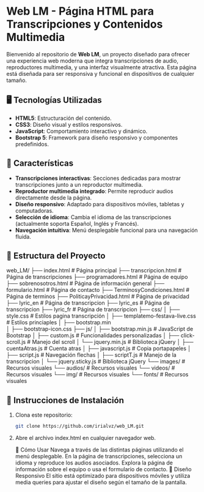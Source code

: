 # Web LM - Página HTML para Transcripciones y Contenidos Multimedia

Bienvenido al repositorio de **Web LM**, un proyecto diseñado para ofrecer una experiencia web moderna que integra transcripciones de audio, reproductores multimedia, y una interfaz visualmente atractiva. Esta página está diseñada para ser responsiva y funcional en dispositivos de cualquier tamaño.

## 🖥️ Tecnologías Utilizadas

- **HTML5**: Estructuración del contenido.
- **CSS3**: Diseño visual y estilos responsivos.
- **JavaScript**: Comportamiento interactivo y dinámico.
- **Bootstrap 5**: Framework para diseño responsivo y componentes predefinidos.

## 🚀 Características

- **Transcripciones interactivas**: Secciones dedicadas para mostrar transcripciones junto a un reproductor multimedia.
- **Reproductor multimedia integrado**: Permite reproducir audios directamente desde la página.
- **Diseño responsivo**: Adaptado para dispositivos móviles, tabletas y computadoras.
- **Selección de idioma**: Cambia el idioma de las transcripciones (actualmente soporta Español, Inglés y Francés).
- **Navegación intuitiva**: Menú desplegable funcional para una navegación fluida.

## 📂 Estructura del Proyecto
web_LM/
├── index.html               # Página principal
├── transcripcion.html       # Página de transcripciones
├── programadores.html       # Página de equipo
├── sobrenosotros.html       # Página de información general
├── formulario.html          # Página de contacto
├── TerminosyCondiciones.html          # Página de terminos
├── PoliticayPrivacidad.html          # Página de privacidad
├── lyric_en                 # Página de transcripcion
├── lyric_es                 # Página de transcripcion
├── lyric_fr                 # Página de transcripcion
├── css/
│   ├── style.css            # Estilos pagina transcripción
│   ├── templatemo-festava-live.css # Estilos princiaples
│   ├── bootstrap.min            
│   ├── bootstrap-icon.css
├── js/
│   ├── bootstrap.min.js     # JavaScript de Bootstrap
│   ├── custom.js            # Funcionalidades personalizadas
│   ├── click-scroll.js      # Manejo del scroll
│   └── jquery.min.js        # Biblioteca jQuery
│   ├── cuentaAtras.js       # Cuenta atras
│   ├── javascript.js        # Copia portapapeles
│   ├── script.js            # Navegación flechas
│   ├── scriptT.js           # Manejo de la transcripcion
│   └── jquery.sticky.js        # Biblioteca jQuery
└── images/                  # Recursos visuales
└── audios/                  # Recursos visuales
└── videos/                  # Recursos visuales
└── img/                  # Recursos visuales
└── fonts/                  # Recursos visuales


## 🔧 Instrucciones de Instalación

1. Clona este repositorio:
   ```bash
   git clone https://github.com/irialvz/web_LM.git
2. Abre el archivo index.html en cualquier navegador web.

   🌟 Cómo Usar
Navega a través de las distintas páginas utilizando el menú desplegable.
En la página de transcripciones, selecciona un idioma y reproduce los audios asociados.
Explora la página de información sobre el equipo o usa el formulario de contacto.
📱 Diseño Responsivo
El sitio está optimizado para dispositivos móviles y utiliza media queries para ajustar el diseño según el tamaño de la pantalla.
